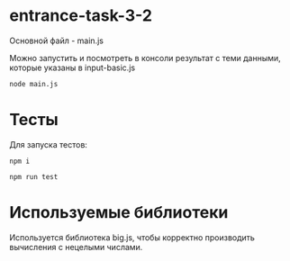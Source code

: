 # entrance-task-3-2

Основной файл - main.js

Можно запустить и посмотреть в консоли результат с теми данными, которые указаны в input-basic.js
```
node main.js
```

# Тесты
Для запуска тестов:
```
npm i
```

```
npm run test
```

# Используемые библиотеки
Используется библиотека big.js, чтобы корректно производить вычисления с нецелыми числами.
